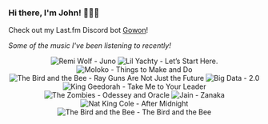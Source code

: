 ### Hi there, I'm John! 🏄🏻‍♂️

Check out my Last.fm Discord bot [Gowon](http://gowon.ca)!

_Some of the music I've been listening to recently!_


<!-- lastfm -->
<p align="center"><img src="https://lastfm.freetls.fastly.net/i/u/64s/3fef92b5b495c9f627136789cd811b59.jpg" title="Remi Wolf - Juno"> <img src="https://lastfm.freetls.fastly.net/i/u/64s/242e5e9da2779f9802644a6d85a58815.jpg" title="Lil Yachty - Let’s Start Here."> <img src="https://lastfm.freetls.fastly.net/i/u/64s/f0b9bc0055bca120376db7ff263cb08e.png" title="Moloko - Things to Make and Do"> <img src="https://lastfm.freetls.fastly.net/i/u/64s/0785e9ab281b4a0293197e0dfe43e2b4.png" title="The Bird and the Bee - Ray Guns Are Not Just the Future"> <img src="https://lastfm.freetls.fastly.net/i/u/64s/6f7d6bd7c57907e9fbb559b6e59a0bf7.jpg" title="Big Data - 2.0"> <img src="https://lastfm.freetls.fastly.net/i/u/64s/7ba3f305787248a3c88e96fdfd33892a.png" title="King Geedorah - Take Me to Your Leader"> <img src="https://lastfm.freetls.fastly.net/i/u/64s/1cdc2e6ade0ba3a5cfd0d6bcd2d98e73.jpg" title="The Zombies - Odessey and Oracle"> <img src="https://lastfm.freetls.fastly.net/i/u/64s/9d0fb21c06830c51e27ac36a340343c6.jpg" title="Jain - Zanaka"> <img src="https://lastfm.freetls.fastly.net/i/u/64s/94a8d4e53b94488191602b911b3a97fe.jpg" title="Nat King Cole - After Midnight"> <img src="https://lastfm.freetls.fastly.net/i/u/64s/a3afb12b062a4645a405e8e1a1a761fc.png" title="The Bird and the Bee - The Bird and the Bee"> </p>
